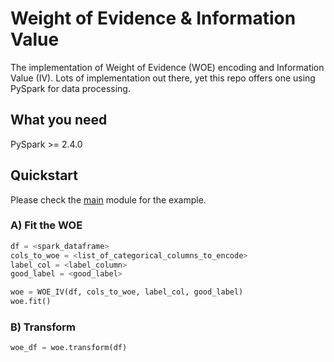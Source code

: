 # Weight of Evidence & Information Value

The implementation of Weight of Evidence (WOE) encoding and Information Value (IV). Lots of implementation out there, yet this repo offers one using PySpark for data processing.

## What you need

PySpark >= 2.4.0

## Quickstart

Please check the <a href="https://github.com/albertusk95/weight-of-evidence-spark/blob/master/woe_iv/main.py">main</a> module for the example.

### A) Fit the WOE

```python
df = <spark_dataframe>
cols_to_woe = <list_of_categorical_columns_to_encode>
label_col = <label_column>
good_label = <good_label>

woe = WOE_IV(df, cols_to_woe, label_col, good_label)
woe.fit()
```

### B) Transform

```python
woe_df = woe.transform(df)
```
